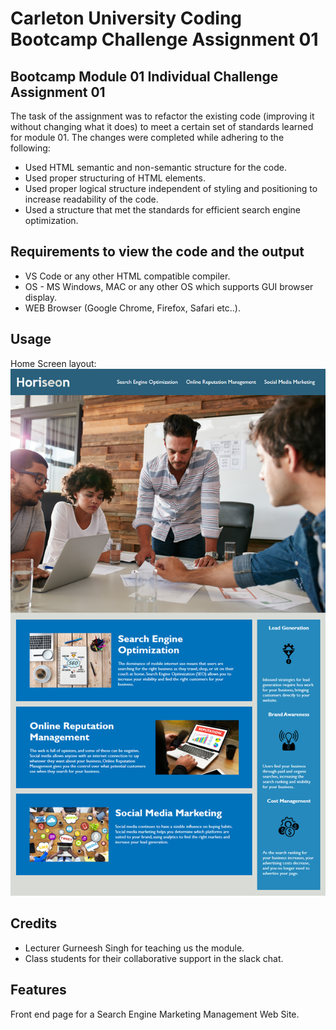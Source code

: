# Carleton University Coding Bootcamp Challenge Assignment 01

## Bootcamp Module 01 Individual Challenge Assignment 01

The task of the assignment was to refactor the existing code (improving it without changing what it does) to meet a certain set of standards learned for module 01. The changes were completed while adhering to the following:
-	Used HTML semantic and non-semantic structure for the code.
-	Used proper structuring of HTML elements.
-	Used proper logical structure independent of styling and positioning to increase readability of the code.
-	Used a structure that met the standards for efficient search engine optimization.

## Requirements to view the code and the output

- VS Code or any other HTML compatible compiler.
- OS - MS Windows, MAC or any other OS which supports GUI browser display.
- WEB Browser (Google Chrome, Firefox, Safari etc..).


## Usage

Home Screen layout:
![image info](Assets/images/Screen.png)

## Credits

- Lecturer Gurneesh Singh for teaching us the module.
- Class students for their collaborative support in the slack chat.


## Features

Front end page for a Search Engine Marketing Management Web Site.


